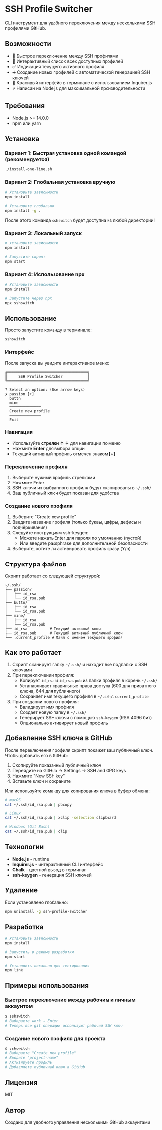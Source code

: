 # SSH Profile Switcher

CLI инструмент для удобного переключения между несколькими SSH профилями GitHub.

## Возможности

- 🔄 Быстрое переключение между SSH профилями
- 📝 Интерактивный список всех доступных профилей
- ✅ Индикация текущего активного профиля
- ➕ Создание новых профилей с автоматической генерацией SSH ключей
- 🎨 Красивый интерфейс в терминале с использованием Inquirer.js
- ⚡ Написан на Node.js для максимальной производительности

## Требования

- Node.js >= 14.0.0
- npm или yarn

## Установка

### Вариант 1: Быстрая установка одной командой (рекомендуется)

```bash
./install-one-line.sh
```

### Вариант 2: Глобальная установка вручную

```bash
# Установите зависимости
npm install

# Установите глобально
npm install -g .
```

После этого команда `sshswitch` будет доступна из любой директории!

### Вариант 3: Локальный запуск

```bash
# Установите зависимости
npm install

# Запустите скрипт
npm start
```

### Вариант 4: Использование npx

```bash
# Установите зависимости
npm install

# Запустите через npx
npx sshswitch
```

## Использование

Просто запустите команду в терминале:

```bash
sshswitch
```

### Интерфейс

После запуска вы увидите интерактивное меню:

```
╔════════════════════════════════════╗
║     SSH Profile Switcher           ║
╚════════════════════════════════════╝

? Select an option: (Use arrow keys)
❯ passion [+]
  buttn
  mine
  ──────────────
  Create new profile
  ──────────────
  Exit
```

### Навигация

- Используйте **стрелки ↑ ↓** для навигации по меню
- Нажмите **Enter** для выбора опции
- Текущий активный профиль отмечен знаком **[+]**

### Переключение профиля

1. Выберите нужный профиль стрелками
2. Нажмите Enter
3. SSH ключи из выбранного профиля будут скопированы в `~/.ssh/`
4. Ваш публичный ключ будет показан для удобства

### Создание нового профиля

1. Выберите "Create new profile"
2. Введите название профиля (только буквы, цифры, дефисы и подчёркивания)
3. Следуйте инструкциям ssh-keygen:
   - Можете нажать Enter для пароля по умолчанию (пустой)
   - Или введите passphrase для дополнительной безопасности
4. Выберите, хотите ли активировать профиль сразу (Y/n)

## Структура файлов

Скрипт работает со следующей структурой:

```
~/.ssh/
├── passion/
│   ├── id_rsa
│   └── id_rsa.pub
├── buttn/
│   ├── id_rsa
│   └── id_rsa.pub
├── mine/
│   ├── id_rsa
│   └── id_rsa.pub
├── id_rsa          # Текущий активный ключ
├── id_rsa.pub      # Текущий активный публичный ключ
└── .current_profile # Файл с именем текущего профиля
```

## Как это работает

1. Скрипт сканирует папку `~/.ssh/` и находит все подпапки с SSH ключами
2. При переключении профиля:
   - Копирует `id_rsa` и `id_rsa.pub` из папки профиля в корень `~/.ssh/`
   - Устанавливает правильные права доступа (600 для приватного ключа, 644 для публичного)
   - Сохраняет имя текущего профиля в `~/.ssh/.current_profile`
3. При создании нового профиля:
   - Валидирует имя профиля
   - Создает новую папку в `~/.ssh/`
   - Генерирует SSH ключи с помощью `ssh-keygen` (RSA 4096 бит)
   - Опционально активирует новый профиль

## Добавление SSH ключа в GitHub

После переключения профиля скрипт покажет ваш публичный ключ. Чтобы добавить его в GitHub:

1. Скопируйте показанный публичный ключ
2. Перейдите на GitHub → Settings → SSH and GPG keys
3. Нажмите "New SSH key"
4. Вставьте ключ и сохраните

Или используйте команду для копирования ключа в буфер обмена:

```bash
# macOS
cat ~/.ssh/id_rsa.pub | pbcopy

# Linux
cat ~/.ssh/id_rsa.pub | xclip -selection clipboard

# Windows (Git Bash)
cat ~/.ssh/id_rsa.pub | clip
```

## Технологии

- **Node.js** - runtime
- **Inquirer.js** - интерактивный CLI интерфейс
- **Chalk** - цветной вывод в терминал
- **ssh-keygen** - генерация SSH ключей

## Удаление

Если установлено глобально:

```bash
npm uninstall -g ssh-profile-switcher
```

## Разработка

```bash
# Установить зависимости
npm install

# Запустить в режиме разработки
npm start

# Установить локально для тестирования
npm link
```

## Примеры использования

### Быстрое переключение между рабочим и личным аккаунтом

```bash
$ sshswitch
# Выбираете work → Enter
# Теперь все git операции используют рабочий SSH ключ
```

### Создание нового профиля для проекта

```bash
$ sshswitch
# Выбираете "Create new profile"
# Вводите "project-name"
# Активируете профиль
# Добавляете публичный ключ в GitHub
```

## Лицензия

MIT

## Автор

Создано для удобного управления несколькими GitHub аккаунтами
